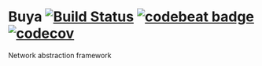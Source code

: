 # Buya [![Build Status](https://travis-ci.com/Puasonych/Buya.svg?branch=master)](https://travis-ci.com/Puasonych/Buya) [![codebeat badge](https://codebeat.co/badges/1282a7a0-1d96-431d-a6e3-29127688571c)](https://codebeat.co/projects/github-com-puasonych-buya-master) [![codecov](https://codecov.io/gh/Puasonych/Buya/branch/master/graph/badge.svg)](https://codecov.io/gh/Puasonych/Buya) 
Network abstraction framework
